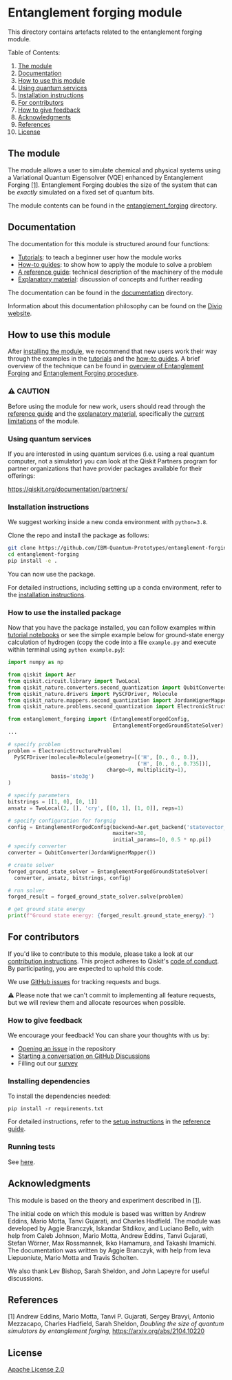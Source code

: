 # Entanglement forging module
This directory contains artefacts related to the entanglement forging module.

Table of Contents:
1. <a href="#the-module">The module</a>
2. <a href="#documentation">Documentation</a>
3. <a href="#how-to-use-this-module">How to use this module</a>
4. <a href="#using-quantum-services">Using quantum services</a>
5. <a href="#installation-instructions">Installation instructions</a>
6. <a href="#for-contributors">For contributors</a>
8. <a href="#how-to-give-feedback">How to give feedback</a>
9. <a href="#acknowledgments">Acknowledgments</a>
10. <a href="#references">References</a>
11. <a href="#license">License</a>

## The module
The module allows a user to simulate chemical and physical systems using a Variational Quantum Eigensolver (VQE) enhanced by Entanglement Forging  [[1]](./README.md#references). Entanglement Forging doubles the size of the system that can be *exactly* simulated on a fixed set of quantum bits.

The module contents can be found in the [entanglement_forging](./entanglement_forging/) directory.

## Documentation
The documentation for this module is structured around four functions:
- [Tutorials](./documentation/1-tutorials/): to teach a beginner user how the module works
- [How-to guides](./documentation/2-how_to_guides/): to show how to apply the module to solve a problem
- [A reference guide](./documentation/3-reference_guide/): technical description of the machinery of the module
- [Explanatory material](./documentation/4-explanatory_material/): discussion of concepts and further reading

The documentation can be found in the [documentation](./documentation/) directory.

Information about this documentation philosophy can be found on the [Divio website](https://documentation.divio.com).

## How to use this module

After [installing the module](./README.md#installation-instructions), we recommend that new users work their way through the examples in the [tutorials](./documentation/1-tutorials/) and the [how-to guides](./documentation/2-how_to_guides/). A brief overview of the technique can be found in [overview of Entanglement Forging](./documentation/4-explanatory_material/explanatory_material.md#overview-of-entanglement-forging) and [Entanglement Forging procedure](./documentation/4-explanatory_material/explanatory_material.md#entanglement-forging-procedure).

### ⚠️ CAUTION

Before using the module for new work, users should read through the [reference guide](./documentation/3-reference_guide/reference_guide.md) and the [explanatory material](./documentation/4-explanatory_material/explanatory_material.md), specifically the [current limitations](./documentation/4-explanatory_material/explanatory_material.md#%EF%B8%8F-current-limitations) of the module. 

### Using quantum services

If you are interested in using quantum services (i.e. using a real quantum
computer, not a simulator) you can look at the Qiskit Partners program for
partner organizations that have provider packages available for their offerings:

https://qiskit.org/documentation/partners/

### Installation instructions   
We suggest working inside a new conda environment with `python=3.8`. 

Clone the repo and install the package as follows:
```bash
git clone https://github.com/IBM-Quantum-Prototypes/entanglement-forging.git
cd entanglement-forging
pip install -e .
```
You can now use the package. 

For detailed instructions, including setting up a conda environment, refer to the [installation instructions](./documentation/3-reference_guide/reference_guide.md#installation-instructions).

### How to use the installed package

Now that you have the package installed, you can follow examples within [tutorial notebooks](./documentation/1-tutorials)
or see the simple example below for ground-state energy calculation of hydrogen (copy the code into a file `example.py` and execute within terminal using   `python example.py`):

```python
import numpy as np

from qiskit import Aer
from qiskit.circuit.library import TwoLocal
from qiskit_nature.converters.second_quantization import QubitConverter
from qiskit_nature.drivers import PySCFDriver, Molecule
from qiskit_nature.mappers.second_quantization import JordanWignerMapper
from qiskit_nature.problems.second_quantization import ElectronicStructureProblem

from entanglement_forging import (EntanglementForgedConfig,
                                  EntanglementForgedGroundStateSolver)
...

# specify problem
problem = ElectronicStructureProblem(
  PySCFDriver(molecule=Molecule(geometry=[('H', [0., 0., 0.]),
                                          ('H', [0., 0., 0.735])],
                                charge=0, multiplicity=1),
              basis='sto3g')
)

# specify parameters
bitstrings = [[1, 0], [0, 1]]
ansatz = TwoLocal(2, [], 'cry', [[0, 1], [1, 0]], reps=1)

# specify configuration for forgnig
config = EntanglementForgedConfig(backend=Aer.get_backend('statevector_simulator'),
                                  maxiter=30,
                                  initial_params=[0, 0.5 * np.pi])
# specify converter
converter = QubitConverter(JordanWignerMapper())

# create solver
forged_ground_state_solver = EntanglementForgedGroundStateSolver(
  converter, ansatz, bitstrings, config)

# run solver
forged_result = forged_ground_state_solver.solve(problem)

# get ground state energy
print(f"Ground state energy: {forged_result.ground_state_energy}.")
```

## For contributors

If you'd like to contribute to this module, please take a look at our
[contribution instructions](./documentation/3-reference_guide/reference_guide.md#contribution-guide). This project adheres to Qiskit's [code of conduct](CODE_OF_CONDUCT.md). By participating, you are expected to uphold this code.

We use [GitHub issues](https://github.com/IBM-Quantum-Prototypes/entanglement-forging/issues) for tracking requests and bugs. 

⚠️ Please note that we can't commit to implementing all feature requests, but we will review them and allocate resources when possible. 

### How to give feedback
We encourage your feedback! You can share your thoughts with us by:
- [Opening an issue](https://github.com/IBM-Quantum-Prototypes/entanglement-forging/issues) in the repository
- [Starting a conversation on GitHub Discussions](https://github.com/IBM-Quantum-Prototypes/entanglement-forging/discussions)
- Filling out our [survey](https://airtable.com/shrFxJXYzjxf5tFvx)

### Installing dependencies
  
To install the dependencies needed:
```
pip install -r requirements.txt
```
For detailed instructions, refer to the [setup instructions](./documentation/3-reference_guide/reference_guide.md#for-contributors-initial-set-up-and-installing-dependencies) in the [reference guide](./documentation/3-reference_guide/).

### Running tests

See [here](./documentation/3-reference_guide/reference_guide.md#running-tests).

## Acknowledgments

This module is based on the theory and experiment described in [[1]](./README.md#references).

The initial code on which this module is based was written by Andrew Eddins, Mario Motta, Tanvi Gujarati, and Charles Hadfield. The module was developed by Aggie Branczyk, Iskandar Sitdikov, and Luciano Bello, with help from Caleb Johnson, Mario Motta, Andrew Eddins, Tanvi Gujarati, Stefan Wörner, Max Rossmannek, Ikko Hamamura, and Takashi Imamichi. The documentation was written by Aggie Branczyk, with help from Ieva Liepuoniute, Mario Motta and Travis Scholten.

We also thank Lev Bishop, Sarah Sheldon, and John Lapeyre for useful discussions.

## References
[1] Andrew Eddins, Mario Motta, Tanvi P. Gujarati, Sergey Bravyi, Antonio Mezzacapo, Charles Hadfield, Sarah Sheldon, *Doubling the size of quantum simulators by entanglement forging*, https://arxiv.org/abs/2104.10220

## License

[Apache License 2.0](LICENSE.txt)

